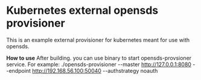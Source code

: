 # Kubernetes external opensds provisioner

This is an example external provisioner for kubernetes meant for use with opensds.

**How to use**
After building. you can use binary to start opensds-provsioner service. For example:
./opensds-provisioner --master http://127.0.0.1:8080 --endpoint http://192.168.56.100:50040 --authstrategy noauth

